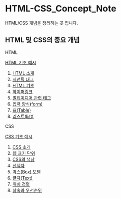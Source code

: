 # HTML-CSS_Concept_Note

HTML/CSS 개념을 정리하는 곳 입니다.

## HTML 및 CSS의 중요 개념

HTML

[HTML 기초 예시](https://github.com/tinskyblue/HTML-CSS_Concept_Note/tree/master/example/exhtml/)

1. [HTML 소개](https://github.com/tinskyblue/HTML-CSS_Concept_Note/blob/master/concept_Note/HTML_introduce.md/)
2. [시맨틱 태그](https://github.com/tinskyblue/HTML-CSS_Concept_Note/blob/master/concept_Note/HTML_semantic_tag.md/)
3. [HTML 기초](https://github.com/tinskyblue/HTML-CSS_Concept_Note/blob/master/concept_Note/HTML_basics.md)
5. [하이퍼링크](https://github.com/tinskyblue/HTML-CSS_Concept_Note/blob/master/concept_Note/HTML_hyperlink.md/)
6. [멀티미디어 관련 태그](https://github.com/tinskyblue/HTML-CSS_Concept_Note/blob/master/concept_Note/HTML_multimedia_tag.md/)
7. [입력 양식(form)](https://github.com/tinskyblue/HTML-CSS_Concept_Note/blob/master/concept_Note/HTML_form.md/)
8. [표(Table)](https://github.com/tinskyblue/HTML-CSS_Concept_Note/blob/master/concept_Note/HTML_table.md/)
9. [리스트(list)](https://github.com/tinskyblue/HTML-CSS_Concept_Note/blob/master/concept_Note/HTML_list.md/)

CSS

[CSS 기초 예시](https://github.com/tinskyblue/HTML-CSS_Concept_Note/tree/master/example/excss/)

1. [CSS 소개](https://github.com/tinskyblue/HTML-CSS_Concept_Note/blob/master/concept_Note/CSS_introduce.md/)
2. [웹 크기 단위](https://github.com/tinskyblue/HTML-CSS_Concept_Note/blob/master/concept_Note/CSS_web_size_unit.md/)
3. [CSS의 색상](https://github.com/tinskyblue/HTML-CSS_Concept_Note/blob/master/concept_Note/CSS_color.md/)
4. [선택자](https://github.com/tinskyblue/HTML-CSS_Concept_Note/blob/master/concept_Note/CSS_selector.md/)
5. [박스(Box) 모델](https://github.com/tinskyblue/HTML-CSS_Concept_Note/blob/master/concept_Note/CSS_box.md/)
6. [글자(Text)](https://github.com/tinskyblue/HTML-CSS_Concept_Note/blob/master/concept_Note/CSS_text.md/)
7. [위치 정렬](https://github.com/tinskyblue/HTML-CSS_Concept_Note/blob/master/concept_Note/CSS_position_alignment.md/)
8. [상속과 우선순위](https://github.com/tinskyblue/HTML-CSS_Concept_Note/blob/master/concept_Note/CSS_Inheritance_%20Priority.md/)
